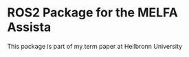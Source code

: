 # ROS2 Package for the MELFA Assista
This package is part of my term paper at Heilbronn University


